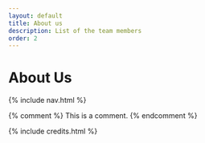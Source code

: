 ```yaml
---
layout: default
title: About us
description: List of the team members
order: 2
---
```


# About Us

{% include nav.html %}

{% comment %} This is a comment. {% endcomment %}

{% include credits.html %}